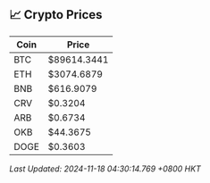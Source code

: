 ## 📈 Crypto Prices

| Coin | Price |
| ---- | ----- |
| BTC | $89614.3441 |
| ETH | $3074.6879 |
| BNB | $616.9079 |
| CRV | $0.3204 |
| ARB | $0.6734 |
| OKB | $44.3675 |
| DOGE | $0.3603 |

_Last Updated: 2024-11-18 04:30:14.769 +0800 HKT_